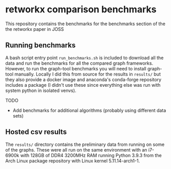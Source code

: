 # retworkx comparison benchmarks

This repository contains the benchmarks for the benchmarks section of the
the retworkx paper in JOSS

## Running benchmarks

A bash script entry point `run_benchmarks.sh` is included to download all the
data and run the benchmarks for all the compared graph frameworks. However,
to run the graph-tool benchmarks you will need to install graph-tool manually.
Locally I did this from source for the results in `results/` but they also
provide a docker image and anaconda's conda-forge repository includes a package
(I didn't use these since everything else was run with system python in isolated
venvs).

TODO

- Add benchmarks for additional algorithms (probably using different data sets)

## Hosted csv results

The `results/` directory contains the preliminary data from running on some
of the graphs. These were all run on the same environment with an i7-6900k with
128GB of DDR4 3200MHz RAM running Python 3.9.3 from the Arch Linux package
repository with Linux kernel 5.11.14-arch1-1.
